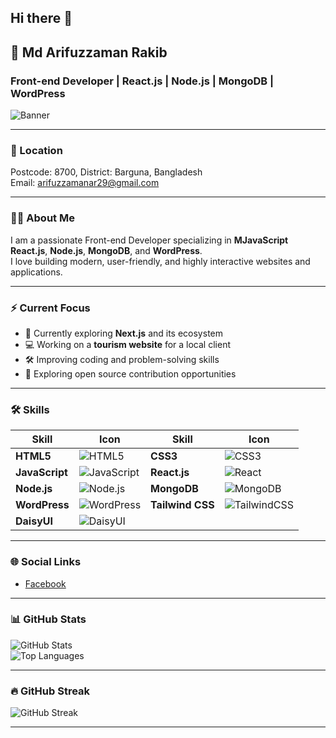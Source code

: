 ## Hi there 👋

## 👋 Md Arifuzzaman Rakib
### Front-end Developer | React.js | Node.js | MongoDB | WordPress

![Banner](https://i.ibb.co/JwZjwfHD/MEIMG20221019102822-01.jpg)

---

### 📍 Location
Postcode: 8700, District: Barguna, Bangladesh  
Email: [arifuzzamanar29@gmail.com](mailto:youremail@example.com)

---

### 👨‍💻 About Me
I am a passionate Front-end Developer specializing in **MJavaScript** **React.js**, **Node.js**, **MongoDB**, and **WordPress**.  
I love building modern, user-friendly, and highly interactive websites and applications.

---

### ⚡️ Current Focus
- 🌱 Currently exploring **Next.js** and its ecosystem
- 💻 Working on a **tourism website** for a local client
- 🛠️ Improving coding and problem-solving skills
- 🚀 Exploring open source contribution opportunities

---

### 🛠️ Skills

| Skill           | Icon | Skill           | Icon |
|------------------|------|------------------|------|
| **HTML5**        | ![HTML5](https://cdn.jsdelivr.net/gh/devicons/devicon/icons/html5/html5-original.svg) | **CSS3**        | ![CSS3](https://cdn.jsdelivr.net/gh/devicons/devicon/icons/css3/css3-original.svg) |
| **JavaScript**    | ![JavaScript](https://cdn.jsdelivr.net/gh/devicons/devicon/icons/javascript/javascript-original.svg) | **React.js**    | ![React](https://cdn.jsdelivr.net/gh/devicons/devicon/icons/react/react-original.svg) |
| **Node.js**       | ![Node.js](https://cdn.jsdelivr.net/gh/devicons/devicon/icons/nodejs/nodejs-original.svg) | **MongoDB**     | ![MongoDB](https://cdn.jsdelivr.net/gh/devicons/devicon/icons/mongodb/mongodb-original.svg) |
| **WordPress**     | ![WordPress](https://cdn.jsdelivr.net/gh/devicons/devicon/icons/wordpress/wordpress-original.svg) | **Tailwind CSS** | ![TailwindCSS](https://cdn.jsdelivr.net/gh/devicons/devicon/icons/tailwindcss/tailwindcss-plain.svg) |
| **DaisyUI**       | ![DaisyUI](https://cdn.jsdelivr.net/gh/devicons/devicon/icons/css3/css3-original.svg) |              |  |



---

### 🌐 Social Links
- [Facebook](https://web.facebook.com/arifuzzaman.arif.98096721/?_rdc=2&_rdr#)

---

### 📊 GitHub Stats
![GitHub Stats](https://github-readme-stats.vercel.app/api?username=yourusername&show_icons=true&theme=tokyonight)  
![Top Languages](https://github-readme-stats.vercel.app/api/top-langs/?username=yourusername&layout=compact)

---

### 🔥 GitHub Streak
![GitHub Streak](https://github-readme-streak-stats.herokuapp.com/?user=yourusername&theme=tokyonight)

---

